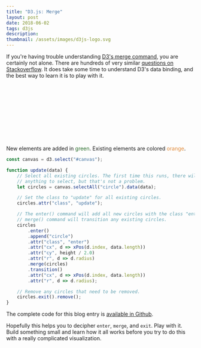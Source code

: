 ```yaml
---
title: "D3.js: Merge"
layout: post
date: 2018-06-02
tags: d3js
description:
thumbnail: /assets/images/d3js-logo.svg
---
```


If you're having trouble understanding [D3's merge command](https://github.com/d3/d3-selection/blob/master/README.md#joining-data), you are certainly not alone. There are hundreds of very similar [questions on Stackoverflow](https://stackoverflow.com/search?q=d3+merge). It does take some time to understand D3's data binding, and the best way to learn it is to play with it.

<svg id="canvas"></svg>

New elements are added in <span style="color: #296d2a;">green</span>. Existing elements are colored <span style="color: #e08a3a;">orange</span>.

```js
const canvas = d3.select("#canvas");

function update(data) {
    // Select all existing circles. The first time this runs, there will not be
    // anything to select, but that's not a problem.
    let circles = canvas.selectAll("circle").data(data);

    // Set the class to "update" for all existing circles.
    circles.attr("class", "update");

    // The enter() command will add all new circles with the class "enter". The
    // merge() command will transition any existing circles.
    circles
        .enter()
        .append("circle")
        .attr("class", "enter")
        .attr("cx", d => xPos(d.index, data.length))
        .attr("cy", height / 2.0)
        .attr("r", d => d.radius)
        .merge(circles)
        .transition()
        .attr("cx", d => xPos(d.index, data.length))
        .attr("r", d => d.radius);

    // Remove any circles that need to be removed.
    circles.exit().remove();
}
```

The complete code for this blog entry is [available in Github](https://github.com/jarrettmeyer/jarrettmeyer.github.io/blob/master/assets/js/merge1.js).

Hopefully this helps you to decipher `enter`, `merge`, and `exit`. Play with it. Build something small and learn how it all works before you try to do this with a really complicated visualization.

<script src="https://unpkg.com/d3@5.4.0/dist/d3.min.js"></script>
<script src="/assets/js/merge1.js"></script>
<style>
circle {
    opacity: 1.0;
    stroke-width: 2.0;
}
circle.enter {
    fill: #296d2a;
    stroke: #1b3f1c;
}
circle.update {
    fill: #e08a3a;
    stroke: #a56121;
}
</style>
